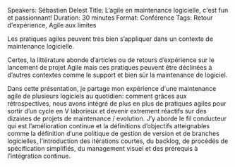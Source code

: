 Speakers: Sébastien Delest
Title: L’agile en maintenance logicielle, c'est fun et passionnant!
Duration: 30 minutes
Format: Conférence
Tags: Retour d'expérience, Agile aux limites

Les pratiques agiles peuvent très bien s’appliquer dans un contexte de maintenance logicielle.

Certes, la littérature abonde d’articles ou de retours d’expérience sur le lancement de projet Agile mais ces pratiques peuvent être déclinées à d’autres contextes comme le support et bien sûr la maintenance de logiciel.

Dans cette présentation, je partage mon expérience d'une maintenance agile de plusieurs logiciels au quotidien: comment grâces aux rétrospectives, nous avons intégré de plus en plus de pratiques agiles pour sortir d’un cycle en V laborieux et devenir extrement réactifs sur des dizaines de projets de maintenance / evolution.
J’y aborde le fil conducteur qui est l’amélioration continue et la définitions d’objectifs atteignables comme la définition d’une politique de gestion de version et de branches logicielles, l’introduction des itérations courtes, du backlog, de procédés de spécification simplifiés, du management visuel et des prérequis à l’intégration continue.
